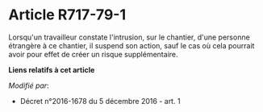 # Article R717-79-1

Lorsqu'un travailleur constate l'intrusion, sur le chantier, d'une personne étrangère à ce chantier, il suspend son action,
sauf le cas où cela pourrait avoir pour effet de créer un risque supplémentaire.

**Liens relatifs à cet article**

_Modifié par_:

  - Décret n°2016-1678 du 5 décembre 2016 - art. 1
